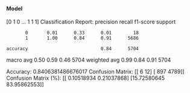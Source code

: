 #### Model
[0 1 0 ... 1 1 1]
Classification Report:
              precision    recall  f1-score   support

           0       0.01      0.33      0.01        18
           1       1.00      0.84      0.91      5686

    accuracy                           0.84      5704
   macro avg       0.50      0.59      0.46      5704
weighted avg       0.99      0.84      0.91      5704

Accuracy: 0.8406381486676017
Confusion Matrix:
[[   6   12]
 [ 897 4789]]
Confusion Matrix (%):
[[ 0.10518934  0.21037868]
 [15.72580645 83.95862553]]

